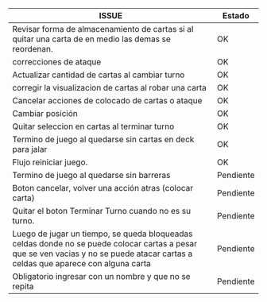 ISSUE | Estado |
-----|-------|
Revisar forma de almacenamiento de cartas si al quitar una carta de en medio las demas se reordenan. | OK |
correcciones de ataque  | OK |
Actualizar cantidad de cartas al cambiar turno  | OK |
corregir la visualizacion de cartas al robar una carta | OK |
Cancelar acciones de colocado de cartas o ataque | OK |
Cambiar posición  | OK |
Quitar seleccion en cartas al terminar turno  | OK |
Termino de juego al quedarse sin cartas en deck para jalar | OK |
Flujo reiniciar juego. | OK |
Termino de juego al quedarse sin barreras | Pendiente |
Boton cancelar, volver una acción atras (colocar carta) | Pendiente |
Quitar el boton Terminar Turno cuando no es su turno. | Pendiente |
Luego de jugar un tiempo, se queda bloqueadas celdas donde no se puede colocar cartas a pesar que se ven vacias y no se puede atacar cartas a celdas que aparece con alguna carta | Pendiente |
Obligatorio ingresar con un nombre y que no se repita | Pendiente |
